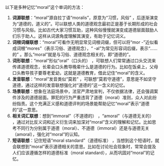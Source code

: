 以下是多种记忆“moral”这个单词的方法：
1. **词源联想**：“moral”源自拉丁语“moralis”，原意为“习惯，风俗” ，后逐渐演变为“道德的，道义的”。可以联想人类的道德观念最初正是基于长期形成的社会习惯与风俗。比如古代大家习惯互助，这种风俗慢慢就演变成道德层面鼓励人们乐于助人。这样从词源角度理解其演变，有助于记忆词义。
2. **词根词缀联想**：“moral”可看作无明显常见词根词缀，但可以将“mor -”近似看成词根“mores”（表示习俗、道德观念），“ -al”为常见形容词后缀，表示“……的” 。那么“moral”就是与习俗、道德观念相关的，即“道德的”。
3. **词形联想**：“moral”形似“oral”（口头的） ，可联想人们常常通过口头交流来传递道德观念，长辈会口头教导晚辈什么是道德的行为。比如在饭桌上，父母口头教导孩子要尊老爱幼，这就是道德教育，借此记住“moral”的含义。
4. **发音联想**：“moral”发音类似“莫若” ，可联想“莫若守道德”，意思是不如坚守道德，通过这样的发音联想强化对“道德的”这一含义的记忆。
5. **场景联想**：想象在法庭场景中，法官严肃地宣判，不仅依据法律，还会强调案件涉及的道德层面。罪犯的行为严重违背了道德（moral）准则，众人对此纷纷指责。这个充满正义感和道德评判的场景能帮助记忆“moral”表示“道德的”这一意思。
6. **相关词汇联想**：想到“immoral”（不道德的） ，“amoral”（与道德无关的） ，通过对比反义词和近义衍生词来加深对“moral”含义的理解和记忆。比如思考不同行为分别属于道德（moral）、不道德（immoral）还是与道德无关（amoral），强化对“moral”的认知。
7. **短语联想**：记住短语“moral standard”（道德标准） ，当想到这个短语时，就会联想到“moral”表示道德相关的意思。比如在讨论社会现象时，常常会提及人们应该遵循怎样的道德标准（moral standard），从而巩固对“moral”的记忆。 